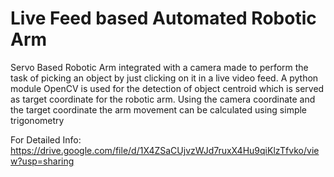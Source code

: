 # Live Feed based Automated Robotic Arm

Servo Based Robotic Arm integrated with a camera made to perform the task of picking an object by just clicking on it in a live video feed. A python module OpenCV is used for the detection of object centroid which is served as target coordinate for the robotic arm. Using the camera coordinate and the target coordinate the arm movement can be calculated using simple trigonometry 
 
For Detailed Info: https://drive.google.com/file/d/1X4ZSaCUjvzWJd7ruxX4Hu9qiKlzTfvko/view?usp=sharing
